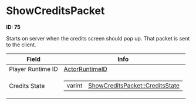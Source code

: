 # ShowCreditsPacket

__ID: 75__

Starts on server when the credits screen should pop up. That packet is sent to the client.

<table><thead><tr><th>Field</th><th>Info</th></tr></thead><tbody>
<tr><td>Player Runtime ID</td><td><a href="../types/ActorRuntimeID.md">ActorRuntimeID</a></td></tr>
<tr><td>Credits State</td><td><table><tbody><tr><td>varint</td><td><a href="../enums/ShowCreditsPacket_CreditsState.md">ShowCreditsPacket::CreditsState</a></td></tr></tbody></table></td></tr>
</tbody></table>